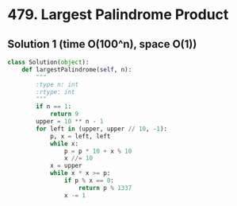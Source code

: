 # 479. Largest Palindrome Product

## Solution 1 (time O(100^n), space O(1))

```python
class Solution(object):
    def largestPalindrome(self, n):
        """
        :type n: int
        :rtype: int
        """
        if n == 1:
            return 9
        upper = 10 ** n - 1
        for left in (upper, upper // 10, -1):
            p, x = left, left
            while x:
                p = p * 10 + x % 10
                x //= 10
            x = upper
            while x * x >= p:
                if p % x == 0:
                    return p % 1337
                x -= 1
```
